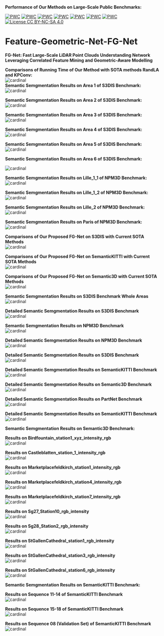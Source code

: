 **Performance of Our Methods on Large-Scale Public Benchmarks:**

[![PWC](https://img.shields.io/endpoint.svg?url=https://paperswithcode.com/badge/fg-net-fast-large-scale-lidar-point/lidar-semantic-segmentation-on-paris-lille-3d)](https://paperswithcode.com/sota/lidar-semantic-segmentation-on-paris-lille-3d?p=fg-net-fast-large-scale-lidar-point)
[![PWC](https://img.shields.io/endpoint.svg?url=https://paperswithcode.com/badge/fg-net-fast-large-scale-lidar-point/semantic-segmentation-on-semantic3d)](https://paperswithcode.com/sota/semantic-segmentation-on-semantic3d?p=fg-net-fast-large-scale-lidar-point)
[![PWC](https://img.shields.io/endpoint.svg?url=https://paperswithcode.com/badge/fg-net-fast-large-scale-lidar-point/3d-semantic-segmentation-on-semantickitti)](https://paperswithcode.com/sota/3d-semantic-segmentation-on-semantickitti?p=fg-net-fast-large-scale-lidar-point)
[![PWC](https://img.shields.io/endpoint.svg?url=https://paperswithcode.com/badge/fg-net-fast-large-scale-lidar-point/semantic-segmentation-on-scannet)](https://paperswithcode.com/sota/semantic-segmentation-on-scannet?p=fg-net-fast-large-scale-lidar-point)
[![PWC](https://img.shields.io/endpoint.svg?url=https://paperswithcode.com/badge/fg-net-fast-large-scale-lidar-point/3d-part-segmentation-on-shapenet-part)](https://paperswithcode.com/sota/3d-part-segmentation-on-shapenet-part?p=fg-net-fast-large-scale-lidar-point)
[![PWC](https://img.shields.io/endpoint.svg?url=https://paperswithcode.com/badge/fg-net-fast-large-scale-lidar-point/semantic-segmentation-on-s3dis)](https://paperswithcode.com/sota/semantic-segmentation-on-s3dis?p=fg-net-fast-large-scale-lidar-point)
[![PWC](https://img.shields.io/endpoint.svg?url=https://paperswithcode.com/badge/fg-net-fast-large-scale-lidar-point/3d-point-cloud-classification-on-modelnet40)](https://paperswithcode.com/sota/3d-point-cloud-classification-on-modelnet40?p=fg-net-fast-large-scale-lidar-point)
[![License CC BY-NC-SA 4.0](https://img.shields.io/badge/license-CC4.0-blue.svg)](https://creativecommons.org/licenses/by-nc-sa/4.0/legalcode)
# Feature-Geometric-Net-FG-Net

**FG-Net: Fast Large-Scale LiDAR Point Clouds Understanding Network Leveraging Correlated Feature Mining and Geometric-Aware Modelling**

**Comparisons of Running Time of Our Method with SOTA methods RandLA and KPConv:**<br />
![cardinal](./fig/Sequence_12.gif) <br />
**Semantic Semgmentation Results on Area 1 of S3DIS Benchmark:**<br />
![cardinal](./fig/Area_1.gif) 

**Semantic Semgmentation Results on Area 2 of S3DIS Benchmark:**<br />
![cardinal](./fig/Area_2.gif)

**Semantic Semgmentation Results on Area 3 of S3DIS Benchmark:**<br />
![cardinal](./fig/Area_3.gif) 

**Semantic Semgmentation Results on Area 4 of S3DIS Benchmark:**<br />
![cardinal](./fig/Area_4.gif) 

**Semantic Semgmentation Results on Area 5 of S3DIS Benchmark:**<br />
![cardinal](./fig/Area_5.gif) 

**Semantic Semgmentation Results on Area 6 of S3DIS Benchmark:**<br />

![cardinal](./fig/Area_5.gif) 


**Semantic Semgmentation Results on Lille_1_1 of NPM3D Benchmark:**<br />
![cardinal](./fig/Lille_1_1.gif) 

**Semantic Semgmentation Results on Lille_1_2 of NPM3D Benchmark:**<br />
![cardinal](./fig/Lille_1_2.gif) 

**Semantic Semgmentation Results on Lille_2 of NPM3D Benchmark:**<br />
![cardinal](./fig/Lille_2.gif) 

**Semantic Semgmentation Results on Paris of NPM3D Benchmark:**<br />
![cardinal](./fig/Paris.gif) 

**Comparisons of Our Proposed FG-Net on S3DIS with Current SOTA Methods**<br />
![cardinal](./fig/S3DIS_Compared_Final_2.png)

**Comparisons of Our Proposed FG-Net on SemanticKITTI with Current SOTA Methods**<br />
![cardinal](./fig/SemanticKITTI_Compare_Results.png)

**Comparisons of Our Proposed FG-Net on Semantic3D with Current SOTA Methods**<br />
![cardinal](./fig/Semantic3D_Compare_2.png)

**Semantic Semgmentation Results on S3DIS Benchmark Whole Areas**<br />
![cardinal](./fig/s3dis_results_whole.png)

**Detailed Semantic Semgmentation Results on S3DIS Benchmark**<br />
![cardinal](./fig/s3dis_results_detailed.png)

**Semantic Semgmentation Results on NPM3D Benchmark**<br />
![cardinal](./fig/NPM3D_results.png)

**Detailed Semantic Semgmentation Results on NPM3D Benchmark**<br />
![cardinal](./fig/NPM3D_results_2.png)

**Detailed Semantic Semgmentation Results on S3DIS Benchmark**<br />
![cardinal](./fig/s3dis_results_detailed.png)

**Detailed Semantic Semgmentation Results on SemanticKITTI Benchmark**<br />
![cardinal](./fig/semantic_kitti_results.png)

**Detailed Semantic Semgmentation Results on Semantic3D Benchmark**<br />
![cardinal](./fig/semantic3d_final_result.png)

**Detailed Semantic Semgmentation Results on PartNet Benchmark**<br />
![cardinal](./fig/PartNet_results.png)

**Detailed Semantic Semgmentation Results on SemanticKITTI Benchmark**<br />
![cardinal](./fig/semantic_kitti_results.png)

**Semantic Semgmentation Results on Semantic3D Benchmark:**<br />

**Results on Birdfountain_station1_xyz_intensity_rgb**<br />
![cardinal](./fig/Birdfountain_station1_xyz_intensity_rgb.gif) 

**Results on Castleblatten_station_1_intensity_rgb**<br />
![cardinal](./fig/Castleblatten_station_1_intensity_rgb.gif) 

**Results on Marketplacefeldkirch_station1_intensity_rgb**<br />
![cardinal](./fig/Marketplacefeldkirch_station1_intensity_rgb.gif) 

**Results on Marketplacefeldkirch_station4_intensity_rgb**<br />
![cardinal](./fig/Marketplacefeldkirch_station4_intensity_rgb.gif) 

**Results on Marketplacefeldkirch_station7_intensity_rgb**<br />
![cardinal](./fig/Marketplacefeldkirch_station7_intensity_rgb.gif) 

**Results on Sg27_Station10_rgb_intensity**<br />
![cardinal](./fig/Sg27_Station10_rgb_intensity-reduced.gif) 

**Results on Sg28_Station2_rgb_intensity**<br />
![cardinal](./fig/Sg28_Station2_rgb_intensity-reduced.gif)

**Results on StGallenCathedral_station1_rgb_intensity**<br />
![cardinal](./fig/StGallenCathedral_station1_rgb_intensity.gif)

**Results on StGallenCathedral_station3_rgb_intensity**<br />
![cardinal](./fig/StGallenCathedral_station3_rgb_intensity.gif)

**Results on StGallenCathedral_station6_rgb_intensity**<br />
![cardinal](./fig/StGallenCathedral_station6_rgb_intensity.gif)



**Semantic Semgmentation Results on SemanticKITTI Benchmark:**<br />

**Results on Sequence 11-14 of SemanticKITTI Benchmark**<br />
![cardinal](./fig/Semantic-KITTI_11_14.gif)

**Results on Sequence 15-18 of SemanticKITTI Benchmark**<br />
![cardinal](./fig/Semantic-KITTI_15_18.gif)

**Results on Sequence 08 (Validation Set) of SemanticKITTI Benchmark**<br />
![cardinal](./fig/Semantic-KITTI_08.gif)
